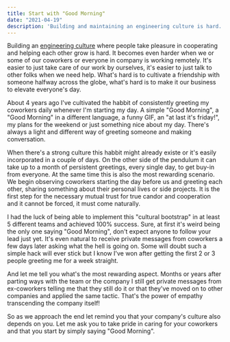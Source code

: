 ```yaml
---
title: Start with "Good Morning"
date: "2021-04-19"
description: 'Building and maintaining an engineering culture is hard. The good news is that all it takes is a simple "Good Morning."'
---
```


Building an [engineering culture](https://avivbenyosef.com/the-traits-of-a-great-engineering-culture/) where people take pleasure in cooperating and helping each other grow is hard. It becomes even harder when we or some of our coworkers or everyone in company is working remotely. It's easier to just take care of our work by ourselves, it's easier to just talk to other folks when we need help. What's hard is to cultivate a friendship with someone halfway across the globe, what's hard is to make it our business to elevate everyone's day.

About 4 years ago I've cultivated the habbit of consistently greeting my coworkers daily whenever I'm starting my day. A simple "Good Morning", a "Good Morning" in a different language, a funny GIF, an "at last it's friday!", my plans for the weekend or just something nice about my day. There's always a light and different way of greeting someone and making conversation.

When there's a strong culture this habbit might already existe or it's easily incorporated in a couple of days. On the other side of the pendulum it can take up to a month of persistent greetings, every single day, to get buy-in from everyone. At the same time this is also the most rewarding scenario. We begin observing coworkers starting the day before us and greeting each other, sharing something about their personal lives or side projects. It is the first step for the necessary mutual trust for true candor and cooperation and it cannot be forced, it must come naturally.

I had the luck of being able to implement this "cultural bootstrap" in at least 5 different teams and achieved 100% success. Sure, at first it's weird being the only one saying "Good Morning", don't expect anyone to follow your lead just yet. It's even natural to receive private messages from coworkers a few days later asking what the hell is going on. Some will doubt such a simple hack will ever stick but I know I've won after getting the first 2 or 3 people greeting me for a week straight.

And let me tell you what's the most rewarding aspect. Months or years after parting ways with the team or the company I still get private messages from ex-coworkers telling me that they still do it or that they've moved on to other companies and applied the same tactic. That's the power of empathy transcending the company itself!

So as we approach the end let remind you that your company's culture also depends on you. Let me ask you to take pride in caring for your coworkers and that you start by simply saying "Good Morning".
